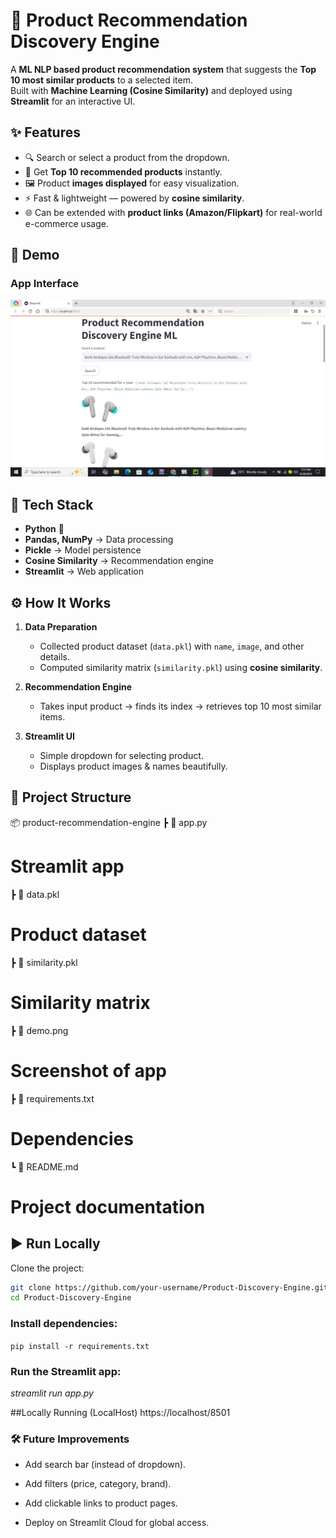 # 🛒 Product Recommendation Discovery Engine 

A **ML NLP based product recommendation system** that suggests the **Top 10 most similar products** to a selected item.  
Built with **Machine Learning (Cosine Similarity)** and deployed using **Streamlit** for an interactive UI.  

## ✨ Features
- 🔍 Search or select a product from the dropdown.  
- 🤖 Get **Top 10 recommended products** instantly.  
- 🖼️ Product **images displayed** for easy visualization.  
- ⚡ Fast & lightweight — powered by **cosine similarity**.  
- 🌐 Can be extended with **product links (Amazon/Flipkart)** for real-world e-commerce usage.
  
## 📸 Demo
### App Interface
![App Screenshot](demo.png)  
  

## 🚀 Tech Stack
- **Python** 🐍  
- **Pandas, NumPy** → Data processing  
- **Pickle** → Model persistence  
- **Cosine Similarity** → Recommendation engine  
- **Streamlit** → Web application  

## ⚙️ How It Works
1. **Data Preparation**  
   - Collected product dataset (`data.pkl`) with `name`, `image`, and other details.  
   - Computed similarity matrix (`similarity.pkl`) using **cosine similarity**.  

2. **Recommendation Engine**  
   - Takes input product → finds its index → retrieves top 10 most similar items.  

3. **Streamlit UI**  
   - Simple dropdown for selecting product.  
   - Displays product images & names beautifully.  

## 📂 Project Structure

 📦 product-recommendation-engine 
 ┣ 📜 app.py                
 # Streamlit app 
 ┣ 📜 data.pkl              
 # Product dataset 
 ┣ 📜 similarity.pkl       
 # Similarity matrix 
 ┣ 📜 demo.png             
 # Screenshot of app
 ┣ 📜 requirements.txt     
 # Dependencies 
 ┗ 📜 README.md            
 # Project documentation


## ▶️ Run Locally
Clone the project:
```bash
git clone https://github.com/your-username/Product-Discovery-Engine.git
cd Product-Discovery-Engine
```

### Install dependencies:

```pip install -r requirements.txt```

### Run the Streamlit app:

*streamlit run app.py*

##Locally Running (LocalHost)
https://localhost/8501

### 🛠️ Future Improvements

- Add search bar (instead of dropdown).

- Add filters (price, category, brand).

- Add clickable links to product pages.

- Deploy on Streamlit Cloud for global access.

